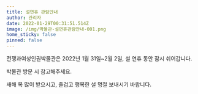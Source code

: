 ```yaml
---
title: 설연휴 관람안내
author: 관리자
date: 2022-01-29T00:31:51.514Z
image: /img/박물관-설연휴관람안내-001.png
home_sticky: false
pinned: false
---
```

전쟁과여성인권박물관은 2022년 1월 31일~2월 2일, 설 연휴 동안 잠시 쉬어갑니다.

박물관 방문 시 참고해주세요.


새해 복 많이 받으시고, 즐겁고 행복한 설 명절 보내시기 바랍니다.